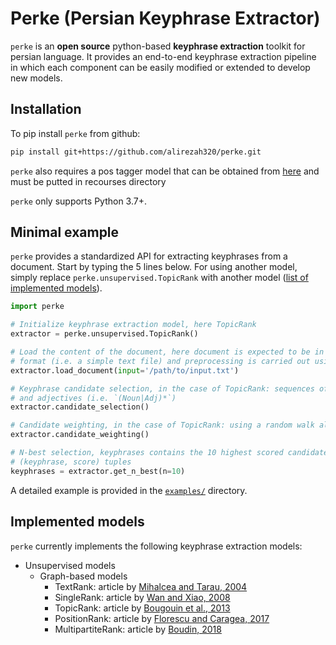 # Perke (Persian Keyphrase Extractor)

`perke` is an **open source** python-based **keyphrase extraction** toolkit for persian language. It 
provides an end-to-end keyphrase extraction pipeline in which each component can
be easily modified or extended to develop new models.

## Installation

To pip install `perke` from github:

```bash
pip install git+https://github.com/alirezah320/perke.git
```

`perke` also requires a pos tagger model that can be obtained from 
[here](https://github.com/sobhe/hazm/releases/download/v0.5/resources-0.5.zip) and must be putted in recourses directory

`perke` only supports Python 3.7+.

## Minimal example

`perke` provides a standardized API for extracting keyphrases from a document. 
Start by typing the 5 lines below. For using another model, 
simply replace `perke.unsupervised.TopicRank` with another model 
([list of implemented models](#implemented-models)).

```python
import perke

# Initialize keyphrase extraction model, here TopicRank
extractor = perke.unsupervised.TopicRank()

# Load the content of the document, here document is expected to be in raw
# format (i.e. a simple text file) and preprocessing is carried out using hazm
extractor.load_document(input='/path/to/input.txt')

# Keyphrase candidate selection, in the case of TopicRank: sequences of nouns
# and adjectives (i.e. `(Noun|Adj)*`)
extractor.candidate_selection()

# Candidate weighting, in the case of TopicRank: using a random walk algorithm
extractor.candidate_weighting()

# N-best selection, keyphrases contains the 10 highest scored candidates as
# (keyphrase, score) tuples
keyphrases = extractor.get_n_best(n=10)
```

A detailed example is provided in the [`examples/`](examples/) directory.

## Implemented models

`perke` currently implements the following keyphrase extraction models:

* Unsupervised models
    * Graph-based models
        * TextRank: article by [Mihalcea and Tarau, 2004](http://www.aclweb.org/anthology/W04-3252.pdf)
        * SingleRank: article by [Wan and Xiao, 2008](http://www.aclweb.org/anthology/C08-1122.pdf)
        * TopicRank: article by [Bougouin et al., 2013](http://aclweb.org/anthology/I13-1062.pdf)
        * PositionRank: article by [Florescu and Caragea, 2017](http://www.aclweb.org/anthology/P17-1102.pdf)
        * MultipartiteRank: article by [Boudin, 2018](https://arxiv.org/abs/1803.08721)
